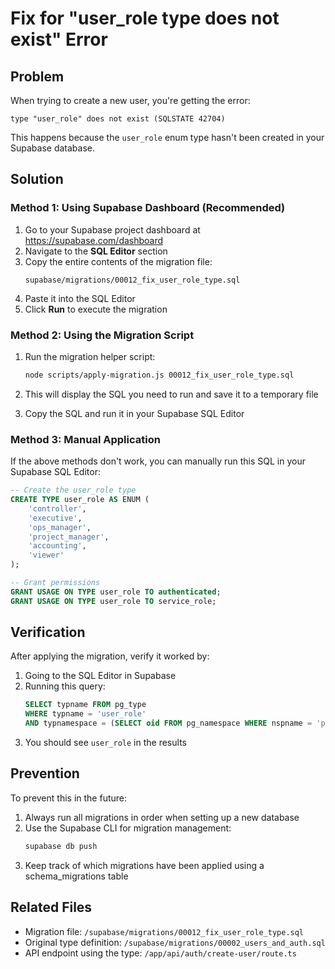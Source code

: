 # Fix for "user_role type does not exist" Error

## Problem
When trying to create a new user, you're getting the error:
```
type "user_role" does not exist (SQLSTATE 42704)
```

This happens because the `user_role` enum type hasn't been created in your Supabase database.

## Solution

### Method 1: Using Supabase Dashboard (Recommended)

1. Go to your Supabase project dashboard at https://supabase.com/dashboard
2. Navigate to the **SQL Editor** section
3. Copy the entire contents of the migration file:
   ```
   supabase/migrations/00012_fix_user_role_type.sql
   ```
4. Paste it into the SQL Editor
5. Click **Run** to execute the migration

### Method 2: Using the Migration Script

1. Run the migration helper script:
   ```bash
   node scripts/apply-migration.js 00012_fix_user_role_type.sql
   ```

2. This will display the SQL you need to run and save it to a temporary file

3. Copy the SQL and run it in your Supabase SQL Editor

### Method 3: Manual Application

If the above methods don't work, you can manually run this SQL in your Supabase SQL Editor:

```sql
-- Create the user_role type
CREATE TYPE user_role AS ENUM (
    'controller', 
    'executive', 
    'ops_manager', 
    'project_manager', 
    'accounting', 
    'viewer'
);

-- Grant permissions
GRANT USAGE ON TYPE user_role TO authenticated;
GRANT USAGE ON TYPE user_role TO service_role;
```

## Verification

After applying the migration, verify it worked by:

1. Going to the SQL Editor in Supabase
2. Running this query:
   ```sql
   SELECT typname FROM pg_type 
   WHERE typname = 'user_role' 
   AND typnamespace = (SELECT oid FROM pg_namespace WHERE nspname = 'public');
   ```
3. You should see `user_role` in the results

## Prevention

To prevent this in the future:

1. Always run all migrations in order when setting up a new database
2. Use the Supabase CLI for migration management:
   ```bash
   supabase db push
   ```
3. Keep track of which migrations have been applied using a schema_migrations table

## Related Files

- Migration file: `/supabase/migrations/00012_fix_user_role_type.sql`
- Original type definition: `/supabase/migrations/00002_users_and_auth.sql`
- API endpoint using the type: `/app/api/auth/create-user/route.ts`